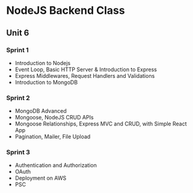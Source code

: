 
# NodeJS Backend Class 

## Unit 6

### Sprint 1
* Introduction to Nodejs
* Event Loop, Basic HTTP Server & Introduction to Express
* Express Middlewares, Request Handlers and Validations
* Introduction to MongoDB

### Sprint 2
* MongoDB Advanced
* Mongoose, NodeJS CRUD APIs
* Mongoose Relationships, Express MVC and CRUD, with Simple React App
* Pagination, Mailer, File Upload

### Sprint 3
* Authentication and Authorization
* OAuth
* Deployment on AWS
* PSC